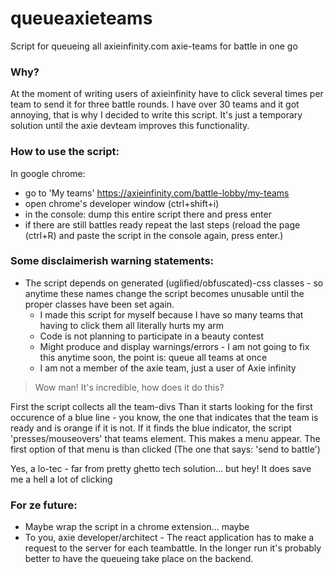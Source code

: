 # queueaxieteams
Script for queueing all axieinfinity.com axie-teams for battle in one go 

### Why?
At the moment of writing users of axieinfinity have to click several times per team to send it for three battle rounds.
I have over 30 teams and it got annoying, that is why I decided to write this script.
It's just a temporary solution until the axie devteam improves this functionality.

### How to use the script:

  In google chrome:
  - go to 'My teams' https://axieinfinity.com/battle-lobby/my-teams
  - open chrome's developer window (ctrl+shift+i)
  - in the console: dump this entire script there and press enter
  - if there are still battles ready repeat the last steps (reload the page (ctrl+R) and paste the script in the console again, press enter.)


### Some disclaimerish warning statements:
- The script depends on generated (uglified/obfuscated)-css classes - so anytime these names change the script becomes unusable until the proper classes have been set again.
  - I made this script for myself because I have so many teams that having to click them all literally hurts my arm
  - Code is not planning to participate in a beauty contest
  - Might produce and display warnings/errors - I am not going to fix this anytime soon, the point is: queue all teams at once
  - I am not a member of the axie team, just a user of Axie infinity

> Wow man! It's incredible, how does it do this?

First the script collects all the team-divs
Than it starts looking for the first occurence of a blue line - you know, the one that indicates that the team is ready and is orange if it is not.
If it finds the blue indicator, the script 'presses/mouseovers' that teams element. 
This makes a menu appear. The first option of that menu is than clicked (The one that says: 'send to battle')

Yes, a lo-tec - far from pretty ghetto tech solution... but hey! It does save me a hell a lot of clicking

### For ze future:
- Maybe wrap the script in a chrome extension... maybe
- To you, axie developer/architect - The react application has to make a request to the server for each teambattle. In the longer run it's probably better to have the queueing take place on the backend.


